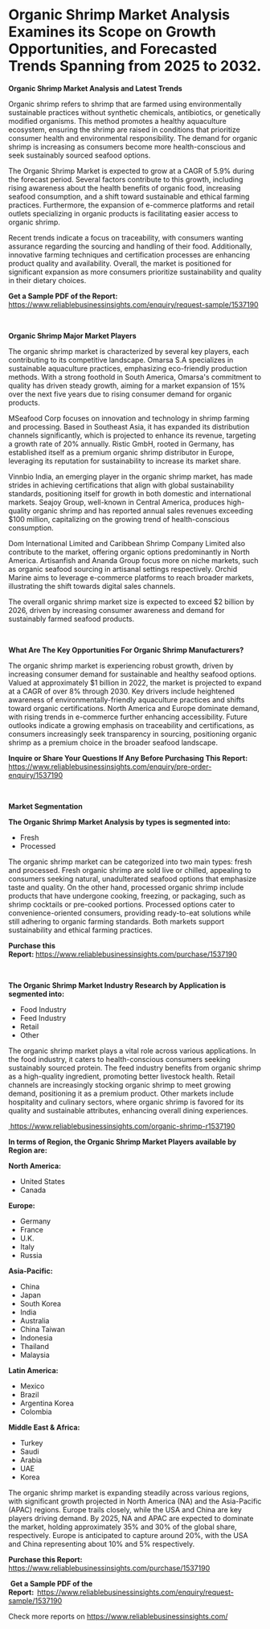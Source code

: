 <p><h1>Organic Shrimp Market Analysis Examines its Scope on Growth Opportunities, and Forecasted Trends Spanning from 2025 to 2032.</h1></p><p><strong>Organic Shrimp Market Analysis and Latest Trends</strong></p>
<p><p>Organic shrimp refers to shrimp that are farmed using environmentally sustainable practices without synthetic chemicals, antibiotics, or genetically modified organisms. This method promotes a healthy aquaculture ecosystem, ensuring the shrimp are raised in conditions that prioritize consumer health and environmental responsibility. The demand for organic shrimp is increasing as consumers become more health-conscious and seek sustainably sourced seafood options.</p><p>The Organic Shrimp Market is expected to grow at a CAGR of 5.9% during the forecast period. Several factors contribute to this growth, including rising awareness about the health benefits of organic food, increasing seafood consumption, and a shift toward sustainable and ethical farming practices. Furthermore, the expansion of e-commerce platforms and retail outlets specializing in organic products is facilitating easier access to organic shrimp. </p><p>Recent trends indicate a focus on traceability, with consumers wanting assurance regarding the sourcing and handling of their food. Additionally, innovative farming techniques and certification processes are enhancing product quality and availability. Overall, the market is positioned for significant expansion as more consumers prioritize sustainability and quality in their dietary choices.</p></p>
<p><strong>Get a Sample PDF of the Report:&nbsp;</strong> <a href="https://www.reliablebusinessinsights.com/enquiry/request-sample/1537190?utm_campaign=2127&utm_medium=2&utm_source=Github&utm_content=ia&utm_term=14022025&utm_id=organic-shrimp">https://www.reliablebusinessinsights.com/enquiry/request-sample/1537190</a></p>
<p>&nbsp;</p>
<p><strong>Organic Shrimp Major Market Players</strong></p>
<p><p>The organic shrimp market is characterized by several key players, each contributing to its competitive landscape. Omarsa S.A specializes in sustainable aquaculture practices, emphasizing eco-friendly production methods. With a strong foothold in South America, Omarsa's commitment to quality has driven steady growth, aiming for a market expansion of 15% over the next five years due to rising consumer demand for organic products.</p><p>MSeafood Corp focuses on innovation and technology in shrimp farming and processing. Based in Southeast Asia, it has expanded its distribution channels significantly, which is projected to enhance its revenue, targeting a growth rate of 20% annually. Ristic GmbH, rooted in Germany, has established itself as a premium organic shrimp distributor in Europe, leveraging its reputation for sustainability to increase its market share.</p><p>Vinnbio India, an emerging player in the organic shrimp market, has made strides in achieving certifications that align with global sustainability standards, positioning itself for growth in both domestic and international markets. Seajoy Group, well-known in Central America, produces high-quality organic shrimp and has reported annual sales revenues exceeding $100 million, capitalizing on the growing trend of health-conscious consumption.</p><p>Dom International Limited and Caribbean Shrimp Company Limited also contribute to the market, offering organic options predominantly in North America. Artisanfish and Ananda Group focus more on niche markets, such as organic seafood sourcing in artisanal settings respectively. Orchid Marine aims to leverage e-commerce platforms to reach broader markets, illustrating the shift towards digital sales channels.</p><p>The overall organic shrimp market size is expected to exceed $2 billion by 2026, driven by increasing consumer awareness and demand for sustainably farmed seafood products.</p></p>
<p>&nbsp;</p>
<p><strong>What Are The Key Opportunities For Organic Shrimp Manufacturers?</strong></p>
<p><p>The organic shrimp market is experiencing robust growth, driven by increasing consumer demand for sustainable and healthy seafood options. Valued at approximately $1 billion in 2022, the market is projected to expand at a CAGR of over 8% through 2030. Key drivers include heightened awareness of environmentally-friendly aquaculture practices and shifts toward organic certifications. North America and Europe dominate demand, with rising trends in e-commerce further enhancing accessibility. Future outlooks indicate a growing emphasis on traceability and certifications, as consumers increasingly seek transparency in sourcing, positioning organic shrimp as a premium choice in the broader seafood landscape.</p></p>
<p><strong>Inquire or Share Your Questions If Any Before Purchasing This Report:</strong> <a href="https://www.reliablebusinessinsights.com/enquiry/pre-order-enquiry/1537190?utm_campaign=2127&utm_medium=2&utm_source=Github&utm_content=ia&utm_term=14022025&utm_id=organic-shrimp">https://www.reliablebusinessinsights.com/enquiry/pre-order-enquiry/1537190</a></p>
<p>&nbsp;</p>
<p><strong>Market Segmentation</strong></p>
<p><strong>The Organic Shrimp Market Analysis by types is segmented into:</strong></p>
<p><ul><li>Fresh</li><li>Processed</li></ul></p>
<p><p>The organic shrimp market can be categorized into two main types: fresh and processed. Fresh organic shrimp are sold live or chilled, appealing to consumers seeking natural, unadulterated seafood options that emphasize taste and quality. On the other hand, processed organic shrimp include products that have undergone cooking, freezing, or packaging, such as shrimp cocktails or pre-cooked portions. Processed options cater to convenience-oriented consumers, providing ready-to-eat solutions while still adhering to organic farming standards. Both markets support sustainability and ethical farming practices.</p></p>
<p><strong>Purchase this Report:&nbsp;</strong><a href="https://www.reliablebusinessinsights.com/purchase/1537190?utm_campaign=2127&utm_medium=2&utm_source=Github&utm_content=ia&utm_term=14022025&utm_id=organic-shrimp">https://www.reliablebusinessinsights.com/purchase/1537190</a></p>
<p>&nbsp;</p>
<p><strong>The Organic Shrimp Market Industry Research by Application is segmented into:</strong></p>
<p><ul><li>Food Industry</li><li>Feed Industry</li><li>Retail</li><li>Other</li></ul></p>
<p><p>The organic shrimp market plays a vital role across various applications. In the food industry, it caters to health-conscious consumers seeking sustainably sourced protein. The feed industry benefits from organic shrimp as a high-quality ingredient, promoting better livestock health. Retail channels are increasingly stocking organic shrimp to meet growing demand, positioning it as a premium product. Other markets include hospitality and culinary sectors, where organic shrimp is favored for its quality and sustainable attributes, enhancing overall dining experiences.</p></p>
<p><a href="https://www.reliablebusinessinsights.com/organic-shrimp-r1537190?utm_campaign=2127&utm_medium=2&utm_source=Github&utm_content=ia&utm_term=14022025&utm_id=organic-shrimp">&nbsp;https://www.reliablebusinessinsights.com/organic-shrimp-r1537190</a></p>
<p><strong>In terms of Region, the Organic Shrimp Market Players available by Region are:</strong></p>
<p>
    <p> <strong> North America: </strong>
        <ul>
            <li>United States</li>
            <li>Canada</li>
        </ul>
        </p> 
    <p> <strong> Europe: </strong>
        <ul>
            <li>Germany</li>
            <li>France</li>
            <li>U.K.</li>
            <li>Italy</li>
            <li>Russia</li>
        </ul>
        </p> 
    <p> <strong> Asia-Pacific: </strong>
        <ul>
            <li>China</li>
            <li>Japan</li>
            <li>South Korea</li>
            <li>India</li>
            <li>Australia</li>
            <li>China Taiwan</li>
            <li>Indonesia</li>
            <li>Thailand</li>
            <li>Malaysia</li>
        </ul>
        </p> 
    <p> <strong> Latin America: </strong>
        <ul>
            <li>Mexico</li>
            <li>Brazil</li>
            <li>Argentina Korea</li>
            <li>Colombia</li>
        </ul>
        </p> 
    <p> <strong> Middle East & Africa: </strong>
        <ul>
            <li>Turkey</li>
            <li>Saudi</li>
            <li>Arabia</li>
            <li>UAE</li>
            <li>Korea</li>
        </ul>
    </p>
    </p>
<p><p>The organic shrimp market is expanding steadily across various regions, with significant growth projected in North America (NA) and the Asia-Pacific (APAC) regions. Europe trails closely, while the USA and China are key players driving demand. By 2025, NA and APAC are expected to dominate the market, holding approximately 35% and 30% of the global share, respectively. Europe is anticipated to capture around 20%, with the USA and China representing about 10% and 5% respectively.</p></p>
<p><strong>Purchase this Report: </strong><a href="https://www.reliablebusinessinsights.com/purchase/1537190?utm_campaign=2127&utm_medium=2&utm_source=Github&utm_content=ia&utm_term=14022025&utm_id=organic-shrimp">https://www.reliablebusinessinsights.com/purchase/1537190</a></p>
<p>&nbsp;<strong>Get a Sample PDF of the Report:&nbsp;&nbsp;</strong><a href="https://www.reliablebusinessinsights.com/enquiry/request-sample/1537190?utm_campaign=2127&utm_medium=2&utm_source=Github&utm_content=ia&utm_term=14022025&utm_id=organic-shrimp">https://www.reliablebusinessinsights.com/enquiry/request-sample/1537190</a></p>
<p><strong></strong></p>
<p>Check more reports on <a href="https://www.reliablebusinessinsights.com/?utm_campaign=2127&utm_medium=2&utm_source=Github&utm_content=ia&utm_term=14022025&utm_id=organic-shrimp">https://www.reliablebusinessinsights.com/</a></p>